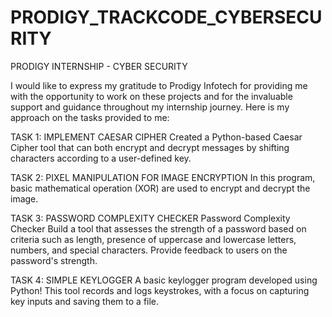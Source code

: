# PRODIGY_TRACKCODE_CYBERSECURITY
PRODIGY INTERNSHIP - CYBER SECURITY  

I would like to express my gratitude to Prodigy Infotech for providing me with the opportunity to work on these projects and for the invaluable support and guidance throughout my internship journey. Here is my approach on the tasks provided to me: 

TASK 1: IMPLEMENT CAESAR CIPHER 
        Created a Python-based Caesar Cipher tool that can both encrypt and decrypt messages by shifting characters according to a user-defined key.

TASK 2: PIXEL MANIPULATION FOR IMAGE ENCRYPTION 
         In this program, basic mathematical operation (XOR) are used to encrypt and decrypt the image.
         
TASK 3: PASSWORD COMPLEXITY CHECKER
         Password Complexity Checker Build a tool that assesses the strength of a password based on criteria such as length,
         presence of uppercase and lowercase letters, numbers, and special characters. Provide feedback to users on the password's strength.

TASK 4: SIMPLE KEYLOGGER
        A basic keylogger program developed using Python! 
        This tool records and logs keystrokes, with a focus on capturing key inputs and saving them to a file.

